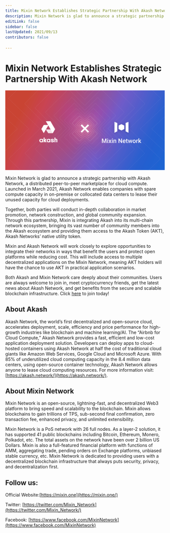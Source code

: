 ```yaml
---
title: Mixin Network Establishes Strategic Partnership With Akash Network
description: Mixin Network is glad to announce a strategic partnership with Akash Network. Both parties will conduct in-depth collaboration in market promotion, network construction, and global community expansion.
editLink: false
sidebar: false
lastUpdated: 2021/09/13
contributors: false

---
```


# Mixin Network Establishes Strategic Partnership With Akash Network

![akash-mixin](./akash-mixin.png)

Mixin Network is glad to announce a strategic partnership with Akash Network, a distributed peer-to-peer marketplace for cloud compute. Launched in March 2021, Akash Network enables companies with spare compute capacity in on-premise or collocated data centers to lease their unused capacity for cloud deployments.

Together, both parties will conduct in-depth collaboration in market promotion, network construction, and global community expansion. Through this partnership, Mixin is integrating Akash into its multi-chain network ecosystem, bringing its vast number of community members into the Akash ecosystem and providing them access to the Akash Token (AKT), Akash Networks’ native utility token.

Mixin and Akash Network will work closely to explore opportunities to integrate their networks in ways that benefit the users and protect open platforms while reducing cost. This will include access to multiple decentralized applications on the Mixin Network, meaning AKT holders will have the chance to use AKT in practical application scenarios.

Both Akash and Mixin Network care deeply about their communities. Users are always welcome to join in, meet cryptocurrency friends, get the latest news about Akash Network, and get benefits from the secure and scalable blockchain infrastructure. Click [here](https://akash.mixin.group/) to join today!

## About Akash

Akash Network, the world’s first decentralized and open-source cloud, accelerates deployment, scale, efficiency and price performance for high-growth industries like blockchain and machine learning/AI. The “Airbnb for Cloud Compute,” Akash Network provides a fast, efficient and low-cost application deployment solution. Developers can deploy apps to cloud-hosted containers using Akash Network at half the cost of traditional cloud giants like Amazon Web Services, Google Cloud and Microsoft Azure. With 85% of underutilized cloud computing capacity in the 8.4 million data centers, using open-source container technology, Akash Network allows anyone to lease cloud computing resources. For more information visit: [https://akash.network/](https://akash.network/).

## About Mixin Network

Mixin Network is an open-source, lightning-fast, and decentralized Web3 platform to bring speed and scalability to the blockchain. Mixin allows blockchains to gain trillions of TPS, sub-second final confirmation, zero transaction fee, enhanced privacy, and unlimited extensibility.

Mixin Network is a PoS network with 26 full nodes. As a layer-2 solution, it has supported 41 public blockchains including Bitcoin, Ethereum, Monero, Polkadot, etc. The total assets on the network have been over 2 billion US Dollars. Mixin is also a full-featured financial platform with functions of AMM, aggregating trade, pending orders on Exchange platforms, unbiased stable currency, etc. Mixin Network is dedicated to providing users with a decentralized blockchain infrastructure that always puts security, privacy, and decentralization first.

## Follow us:

Official Website:[https://mixin.one](https://mixin.one/)

Twitter: [https://twitter.com/Mixin_Network](https://twitter.com/Mixin_Network/)

Facebook: [https://www.facebook.com/MixinNetwork](https://www.facebook.com/MixinNetwork)
